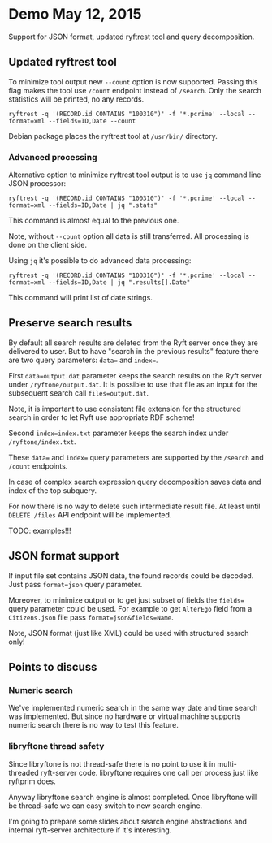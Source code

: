 # Demo May 12, 2015

Support for JSON format, updated ryftrest tool and query decomposition.

## Updated ryftrest tool

To minimize tool output new `--count` option is now supported.
Passing this flag makes the tool use `/count` endpoint instead of `/search`.
Only the search statistics will be printed, no any records.

`ryftrest -q '(RECORD.id CONTAINS "100310")' -f '*.pcrime' --local --format=xml --fields=ID,Date --count`

Debian package places the ryftrest tool at `/usr/bin/` directory.

### Advanced processing

Alternative option to minimize ryftrest tool output
is to use `jq` command line JSON processor:

`ryftrest -q '(RECORD.id CONTAINS "100310")' -f '*.pcrime' --local --format=xml --fields=ID,Date | jq ".stats"`

This command is almost equal to the previous one.

Note, without `--count` option all data is still transferred.
All processing is done on the client side.

Using `jq` it's possible to do advanced data processing:

`ryftrest -q '(RECORD.id CONTAINS "100310")' -f '*.pcrime' --local --format=xml --fields=ID,Date | jq ".results[].Date"`

This command will print list of date strings.


## Preserve search results

By default all search results are deleted from the Ryft server once they are delivered to user.
But to have "search in the previous results" feature there are two query parameters: `data=` and `index=`.

First `data=output.dat` parameter keeps the search results on the Ryft server under `/ryftone/output.dat`.
It is possible to use that file as an input for the subsequent search call `files=output.dat`.

Note, it is important to use consistent file extension for the structured search
in order to let Ryft use appropriate RDF scheme!

Second `index=index.txt` parameter keeps the search index under `/ryftone/index.txt`.

These `data=` and `index=` query parameters are supported by the `/search` and `/count` endpoints.

In case of complex search expression query decomposition saves data and index of the top subquery.

For now there is no way to delete such intermediate result file.
At least until `DELETE /files` API endpoint will be implemented.

TODO: examples!!!


## JSON format support

If input file set contains JSON data, the found records could be decoded. Just pass `format=json` query parameter.

Moreover, to minimize output or to get just subset of fields the `fields=` query parameter could be used.
For example to get `AlterEgo` field from a `Citizens.json` file pass `format=json&fields=Name`.

Note, JSON format (just like XML) could be used with structured search only!

  
## Points to discuss

### Numeric search

We've implemented numeric search in the same way date and time search was implemented.
But since no hardware or virtual machine supports numeric search there is no way to test this feature.

### libryftone thread safety

Since libryftone is not thread-safe there is no point to use it in multi-threaded ryft-server code.
libryftone requires one call per process just like ryftprim does.

Anyway libryftone search engine is almost completed. Once libryftone will be thread-safe we can easy switch to new search engine.

I'm going to prepare some slides about search engine abstractions and internal ryft-server architecture if it's interesting.
